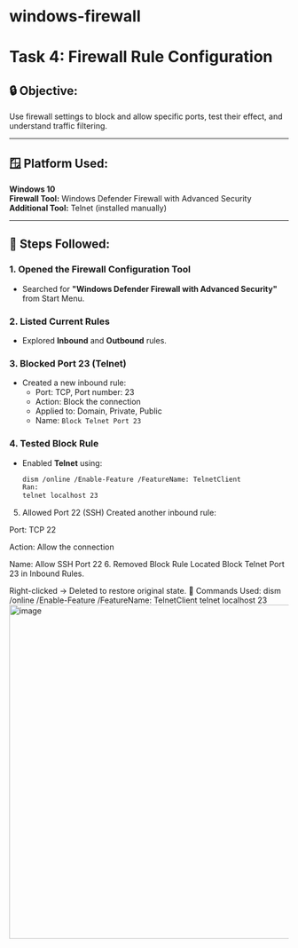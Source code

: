 # windows-firewall
# Task 4: Firewall Rule Configuration

## 🔒 Objective:
Use firewall settings to block and allow specific ports, test their effect, and understand traffic filtering.

---

## 🪟 Platform Used:
**Windows 10**  
**Firewall Tool:** Windows Defender Firewall with Advanced Security  
**Additional Tool:** Telnet (installed manually)

---

## 🔧 Steps Followed:

### 1. Opened the Firewall Configuration Tool
- Searched for **"Windows Defender Firewall with Advanced Security"** from Start Menu.

### 2. Listed Current Rules
- Explored **Inbound** and **Outbound** rules.

### 3. Blocked Port 23 (Telnet)
- Created a new inbound rule:
  - Port: TCP, Port number: 23
  - Action: Block the connection
  - Applied to: Domain, Private, Public
  - Name: `Block Telnet Port 23`

### 4. Tested Block Rule
- Enabled **Telnet** using:
  ```bash
  dism /online /Enable-Feature /FeatureName: TelnetClient
  Ran:
  telnet localhost 23
5. Allowed Port 22 (SSH)
Created another inbound rule:

Port: TCP 22

Action: Allow the connection

Name: Allow SSH Port 22
6. Removed Block Rule
Located Block Telnet Port 23 in Inbound Rules.

Right-clicked → Deleted to restore original state.
📄 Commands Used:
dism /online /Enable-Feature /FeatureName: TelnetClient
telnet localhost 23
<img width="602" alt="image" src="https://github.com/user-attachments/assets/b8194431-8169-4645-ae35-0e3cc8038753" />

